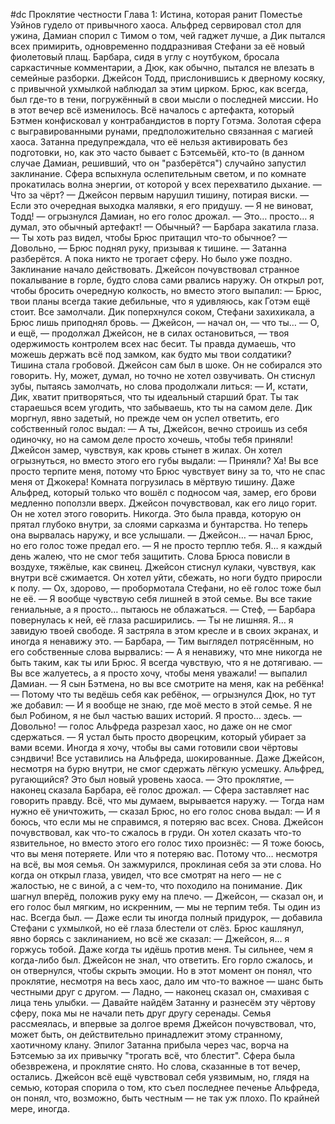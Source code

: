 #dc
Проклятие честности
Глава 1: Истина, которая ранит
Поместье Уэйнов гудело от привычного хаоса. Альфред сервировал стол для ужина, Дамиан спорил с Тимом о том, чей гаджет лучше, а Дик пытался всех примирить, одновременно поддразнивая Стефани за её новый фиолетовый плащ. Барбара, сидя в углу с ноутбуком, бросала саркастичные комментарии, а Дюк, как обычно, пытался не влезать в семейные разборки. Джейсон Тодд, прислонившись к дверному косяку, с привычной ухмылкой наблюдал за этим цирком. Брюс, как всегда, был где-то в тени, погружённый в свои мысли о последней миссии.
Но в этот вечер всё изменилось.
Всё началось с артефакта, который Бэтмен конфисковал у контрабандистов в порту Готэма. Золотая сфера с выгравированными рунами, предположительно связанная с магией хаоса. Затанна предупреждала, что её нельзя активировать без подготовки, но, как это часто бывает с Бэтсемьёй, кто-то (в данном случае Дамиан, решивший, что он "разберётся") случайно запустил заклинание. Сфера вспыхнула ослепительным светом, и по комнате прокатилась волна энергии, от которой у всех перехватило дыхание.
— Что за чёрт? — Джейсон первым нарушил тишину, потирая виски. — Если это очередная выходка малявки, я его придушу.
— Я не виноват, Тодд! — огрызнулся Дамиан, но его голос дрожал. — Это… просто… я думал, это обычный артефакт!
— Обычный? — Барбара закатила глаза. — Ты хоть раз видел, чтобы Брюс притащил что-то обычное?
— Довольно, — Брюс поднял руку, призывая к тишине. — Затанна разберётся. А пока никто не трогает сферу.
Но было уже поздно. Заклинание начало действовать. Джейсон почувствовал странное покалывание в горле, будто слова сами рвались наружу. Он открыл рот, чтобы бросить очередную колкость, но вместо этого выпалил:
— Брюс, твои планы всегда такие дебильные, что я удивляюсь, как Готэм ещё стоит.
Все замолчали. Дик поперхнулся соком, Стефани захихикала, а Брюс лишь приподнял бровь.
— Джейсон, — начал он, — что ты…
— О, и ещё, — продолжал Джейсон, не в силах остановиться, — твоя одержимость контролем всех нас бесит. Ты правда думаешь, что можешь держать всё под замком, как будто мы твои солдатики?
Тишина стала гробовой. Джейсон сам был в шоке. Он не собирался это говорить. Ну, может, думал, но точно не хотел озвучивать. Он стиснул зубы, пытаясь замолчать, но слова продолжали литься:
— И, кстати, Дик, хватит притворяться, что ты идеальный старший брат. Ты так стараешься всем угодить, что забываешь, кто ты на самом деле.
Дик моргнул, явно задетый, но прежде чем он успел ответить, его собственный голос выдал:
— А ты, Джейсон, вечно строишь из себя одиночку, но на самом деле просто хочешь, чтобы тебя приняли!
Джейсон замер, чувствуя, как кровь стынет в жилах. Он хотел огрызнуться, но вместо этого его губы выдали:
— Приняли? Ха! Вы все просто терпите меня, потому что Брюс чувствует вину за то, что не спас меня от Джокера!
Комната погрузилась в мёртвую тишину. Даже Альфред, который только что вошёл с подносом чая, замер, его брови медленно поползли вверх. Джейсон почувствовал, как его лицо горит. Он не хотел этого говорить. Никогда. Это была правда, которую он прятал глубоко внутри, за слоями сарказма и бунтарства. Но теперь она вырвалась наружу, и все услышали.
— Джейсон… — начал Брюс, но его голос тоже предал его. — Я не просто терплю тебя. Я… я каждый день жалею, что не смог тебя защитить.
Слова Брюса повисли в воздухе, тяжёлые, как свинец. Джейсон стиснул кулаки, чувствуя, как внутри всё сжимается. Он хотел уйти, сбежать, но ноги будто приросли к полу.
— Ох, здорово, — пробормотала Стефани, но её голос тоже был не её. — Я вообще чувствую себя лишней в этой семье. Вы все такие гениальные, а я просто… пытаюсь не облажаться.
— Стеф, — Барбара повернулась к ней, её глаза расширились. — Ты не лишняя. Я… я завидую твоей свободе. Я застряла в этом кресле и в своих экранах, и иногда я ненавижу это.
— Барбара, — Тим выглядел потрясённым, но его собственные слова вырвались: — А я ненавижу, что мне никогда не быть таким, как ты или Брюс. Я всегда чувствую, что я не дотягиваю.
— Вы все жалуетесь, а я просто хочу, чтобы меня уважали! — выпалил Дамиан. — Я сын Бэтмена, но вы все смотрите на меня, как на ребёнка!
— Потому что ты ведёшь себя как ребёнок, — огрызнулся Дюк, но тут же добавил: — И я вообще не знаю, где моё место в этой семье. Я не был Робином, я не был частью ваших историй. Я просто… здесь.
— Довольно! — голос Альфреда разрезал хаос, но даже он не смог сдержаться. — Я устал быть просто дворецким, который убирает за вами всеми. Иногда я хочу, чтобы вы сами готовили свои чёртовы сэндвичи!
Все уставились на Альфреда, шокированные. Даже Джейсон, несмотря на бурю внутри, не смог сдержать лёгкую усмешку. Альфред, ругающийся? Это был новый уровень хаоса.
— Это проклятие, — наконец сказала Барбара, её голос дрожал. — Сфера заставляет нас говорить правду. Всё, что мы думаем, вырывается наружу.
— Тогда нам нужно её уничтожить, — сказал Брюс, но его голос снова выдал: — И я боюсь, что если мы не справимся, я потеряю вас всех. Снова.
Джейсон почувствовал, как что-то сжалось в груди. Он хотел сказать что-то язвительное, но вместо этого его голос тихо произнёс:
— Я тоже боюсь, что вы меня потеряете. Или что я потеряю вас. Потому что… несмотря на всё, вы моя семья.
Он зажмурился, проклиная себя за эти слова. Но когда он открыл глаза, увидел, что все смотрят на него — не с жалостью, не с виной, а с чем-то, что походило на понимание. Дик шагнул вперёд, положив руку ему на плечо.
— Джейсон, — сказал он, и его голос был мягким, но искренним, — мы не терпим тебя. Ты один из нас. Всегда был.
— Даже если ты иногда полный придурок, — добавила Стефани с ухмылкой, но её глаза блестели от слёз.
Брюс кашлянул, явно борясь с заклинанием, но всё же сказал:
— Джейсон, я… я горжусь тобой. Даже когда ты идёшь против меня. Ты сильнее, чем я когда-либо был.
Джейсон не знал, что ответить. Его горло сжалось, и он отвернулся, чтобы скрыть эмоции. Но в этот момент он понял, что проклятие, несмотря на весь хаос, дало им что-то важное — шанс быть честными друг с другом.
— Ладно, — наконец сказал он, смахивая с лица тень улыбки. — Давайте найдём Затанну и разнесём эту чёртову сферу, пока мы не начали петь друг другу серенады.
Семья рассмеялась, и впервые за долгое время Джейсон почувствовал, что, может быть, он действительно принадлежит этому странному, хаотичному клану.
Эпилог
Затанна прибыла через час, ворча на Бэтсемью за их привычку "трогать всё, что блестит". Сфера была обезврежена, и проклятие снято. Но слова, сказанные в тот вечер, остались. Джейсон всё ещё чувствовал себя уязвимым, но, глядя на семью, которая спорила о том, кто съел последнее печенье Альфреда, он понял, что, возможно, быть честным — не так уж плохо. По крайней мере, иногда.

